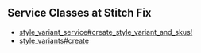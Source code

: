 ## Service Classes at Stitch Fix

* [style_variant_service#create_style_variant_and_skus!](https://github.com/stitchfix/fashionthing/blob/2a32f01500e9b4acdbedd4c1a62fd87e6a468cf7/app/services/style_variant_service.rb#L18-L28)
* [style_variants#create](https://github.com/stitchfix/fashionthing/blob/2a32f01500e9b4acdbedd4c1a62fd87e6a468cf7/app/controllers/style_variants_controller.rb#L33-L54)
